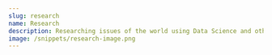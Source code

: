 ```yaml
---
slug: research
name: Research
description: Researching issues of the world using Data Science and other tools. No boundaries, the Internet is the source.
image: /snippets/research-image.png
---
```

